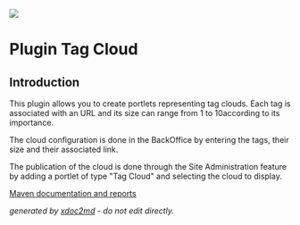 ![](http://dev.lutece.paris.fr/jenkins/buildStatus/icon?job=cms-plugin-tagcloud-deploy)
# Plugin Tag Cloud

## Introduction

This plugin allows you to create portlets representing tag clouds. Each tag is associated with an URL and its size can range from 1 to 10according to its importance.

The cloud configuration is done in the BackOffice by entering the tags, their size and their associated link.

The publication of the cloud is done through the Site Administration feature by adding a portlet of type "Tag Cloud" and selecting the cloud to display.


[Maven documentation and reports](http://dev.lutece.paris.fr/plugins/plugin-tagcloud/)



 *generated by [xdoc2md](https://github.com/lutece-platform/tools-maven-xdoc2md-plugin) - do not edit directly.*